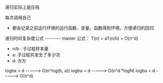 递归实际上是压栈

每次调用自己
  - 都会记录之前运行环境的运行函数，变量，函数得到环境，方便递归的回归


递归时间复杂度公式 -------- master 公式：
T(n) = aT(n/b) + O(n^d)
  - n/b : 子过程样本量
  - a: 子过程共发生了多少次
  - d: 次方

logba > d -----> O(n^log(b, a))
logba = d -----> O(n^d *logN)
logba < d -----> O(n^d)
